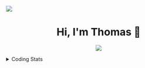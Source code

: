 ![](https://komarev.com/ghpvc/?username=thomasandersr)

<h1 align="center">Hi, I'm Thomas 👋</h1>

<p align="center">
  <a href="https://skillicons.dev">
    <img src="https://skillicons.dev/icons?i=py,java,kotlin,postgres,coding=cute" />
  </a>
</p>

<details>
  <summary>Coding Stats</summary>

  ![langs](https://wakatime.com/share/@018dcd33-b0c3-4552-838a-c9e9416e2926/fe97d984-4b06-4678-aa4a-d12048a7a191.svg)
</details>


